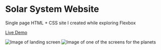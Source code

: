 # Solar System Website
Single page HTML + CSS site I created while exploring Flexbox

[Live Demo](http://kieranmacdonald.me/solar-system-website/)

![Image of landing screen](https://i.imgur.com/HlmAOXa.png)
![Image of one of the screens for the planets](https://i.imgur.com/PzSiE1r.png)
